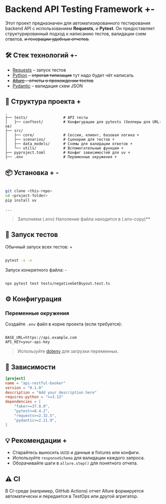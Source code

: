 [//]: # (### Создание виртуального окружения)

[//]: # ()
[//]: # (```)

[//]: # ()
[//]: # (python3 -m venv venv)

[//]: # ()
[//]: # (```)

[//]: # ()
[//]: # (### Скачиваем репозиторий )

[//]: # ()
[//]: # (```)

[//]: # ()
[//]: # (git clone https://github.com/Telemazer555/api_restful-booker)

[//]: # ()
[//]: # (```)

[//]: # ()
[//]: # (### Устанавливаем библиотеки)

[//]: # ()
[//]: # (```)

[//]: # ()
[//]: # (pip install -r requirements.txt)

[//]: # ()
[//]: # (```)

[//]: # ()
[//]: # ()












# Backend API Testing Framework +-

Этот проект предназначен для автоматизированного тестирования backend API с использованием  **Requests**, и **Pytest**. Он предоставляет структурированный подход к написанию тестов, валидации схем ответов. ~~и генерации удобных отчетов.~~

## 🛠️ Стек технологий +-

- [Requests](https://pypi.org/project/requests/) – запуск тестов
- [Python](https://www.python.org/) – ~~строгая типизация~~ тут надо будет чёт написать 
- ~~[Allure](https://docs.qameta.io/allure/) – отчеты о прохождении тестов~~
- [Pydantic](https://docs.pydantic.dev/latest/) – валидация схем JSON


## 📁 Структура проекта +

```
.
├── tests/                # API тесты
│   ├── conftest/         # Конфигурации для pytests (Хелперы для URL-ов)
├── src/
│   ├── core/             # Сессии, клиент, базовая логика +
│   ├── scenarios/        # Сценарии для тестов +
│   ├── data_models/      # Схемы для валидации ответов +
│   └── utils/            # Вспомогательные функции +
├── pyproject.toml        # Конфиг зависимостей для uv +
├── .env                  # Переменные окружения +
```

## 📦  Установка + -

```bash

git clone <this-repo>
cd <project-folder>
pip install uv

...
```

>  Заполняем (.env) Наполение файла находится в (.env-copy)**

## 🚀 Запуск тестов

Обычный запуск всех тестов: +
```bash

pytest -s -v
```

Запуск конкретного файла: -
```bash

npx pytest test tests/negativeGetBuyout.test.ts
```

[//]: # (## 📊 Allure-отчет локально)

[//]: # ()
[//]: # (1. Запуск тестов и генерация отчета:)

[//]: # (   ```bash)

[//]: # (   )
[//]: # (   npx playwright test && allure serve allure-results)

[//]: # (   ```)

[//]: # ()
[//]: # (2. Если установлен глобально:)

[//]: # (   ```bash)

[//]: # (   )
[//]: # (   npm install -g allure-commandline)
[//]: # (   ```)

[//]: # ()
[//]: # (## 📌 Пример теста)

[//]: # ()
[//]: # (```ts)

[//]: # ()
[//]: # (test&#40;'Проверка метода GET /v1/buyout-objects', async &#40;&#41; => {)

[//]: # (    allure.label&#40;'il1', '02_Тестирование BE'&#41;;)

[//]: # (    allure.tag&#40;'SMOKE'&#41;;)

[//]: # (    allure.suite&#40;'GET /v1/buyout-objects'&#41;;)

[//]: # ()
[//]: # (    const session: APIClient = await defaultUserSession&#40;&#41;;)

[//]: # ()
[//]: # (    await allure.step&#40;'✅ Запрос с валидным UUID — 200 OK', async &#40;&#41; => {)

[//]: # (        await session.request&#40;{)

[//]: # (            method: 'GET',)

[//]: # (            endpoint: amInfoEndpoints.getAmInfo&#40;'ffdbc4ab-73f0-4b9d-b89e-bf76efec7a30'&#41;,)

[//]: # (            headers: { 'x-api-key': 'your-api-key' },)

[//]: # (            expectedStatus: 200,)

[//]: # (            responseSchema: buyoutObjectResponseSchema,)

[//]: # (        }&#41;;)

[//]: # (    }&#41;;)

[//]: # (}&#41;;)

[//]: # (```)

## ⚙️ Конфигурация

### Переменные окружения

Создайте `.env` файл в корне проекта (если требуется):

```

BASE_URL=https://api.example.com
API_KEY=your-api-key
```

> Используйте [dotenv](https://www.npmjs.com/package/dotenv) для загрузки переменных.

## 🔗 Зависимости

```toml
[project]
name = "api-restful-booker"
version = "0.1.0"
description = "Add your description here"
requires-python = ">=3.13"
dependencies = [
    "faker>=37.8.0",
    "pytest>=8.4.2",
    "requests>=2.32.5",
    "pydantic>=2.11.9",
]

```

## 💡 Рекомендации +

- Старайтесь выносить `UUID` и данные в fixtures или конфиги.
- Используйте `responseSchema` для валидации каждого запроса.
- Оборачивайте шаги в `allure.step()` для понятного отчета.

## ⚠️ CI

В CI-среде (например, GitHub Actions) отчет Allure формируется автоматически и передается в TestOps или другой агрегатор.